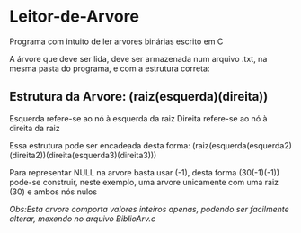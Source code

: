 # Leitor-de-Arvore
Programa com intuito de ler arvores binárias escrito em C

A árvore que deve ser lida, deve ser armazenada num arquivo .txt, na mesma pasta do programa, e com a estrutura correta:

## Estrutura da Arvore: (raiz(esquerda)(direita))
Esquerda refere-se ao nó à esquerda da raiz
Direita refere-se ao nó à direita da raiz

Essa estrutura pode ser encadeada desta forma: (raiz(esquerda(esquerda2)(direita2))(direita(esquerda3)(direita3)))

Para representar NULL na arvore basta usar (-1), desta forma (30(-1)(-1)) pode-se construir, neste exemplo, uma arvore unicamente com uma raiz (30) e ambos nós nulos

*Obs:Esta arvore comporta valores inteiros apenas, podendo ser facilmente alterar, mexendo no arquivo BiblioArv.c*
